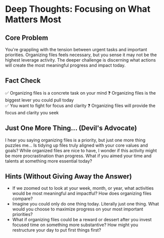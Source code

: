 # Deep Thoughts: Focusing on What Matters Most

## Core Problem
You're grappling with the tension between urgent tasks and important priorities. Organizing files feels necessary, but you sense it may not be the highest leverage activity. The deeper challenge is discerning what actions will create the most meaningful progress and impact today.

## Fact Check
✅ Organizing files is a concrete task on your mind
❓ Organizing files is the biggest lever you could pull today  
✅ You want to fight for focus and clarity
❓ Organizing files will provide the focus and clarity you seek

## Just One More Thing... (Devil's Advocate)
I hear you saying organizing files is a priority, but just one more thing puzzles me... Is tidying up files truly aligned with your core values and goals? While organized files are nice to have, I wonder if this activity might be more procrastination than progress. What if you aimed your time and talents at something more essential today?

## Hints (Without Giving Away the Answer)
- If we zoomed out to look at your week, month, or year, what activities would be most meaningful and impactful? How does organizing files compare?
- Imagine you could only do one thing today. Literally just one thing. What would you choose to maximize progress on your most important priorities?
- What if organizing files could be a reward or dessert after you invest focused time on something more substantive? How might you restructure your day to put first things first?